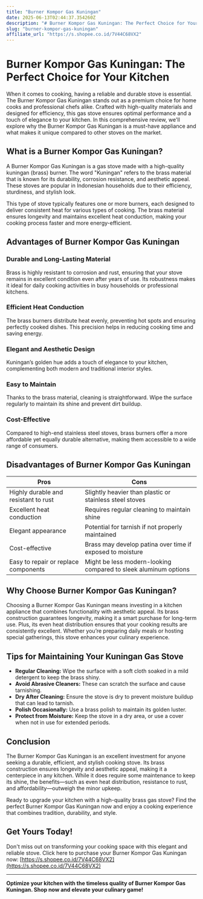 ```yaml
---
title: "Burner Kompor Gas Kuningan"
date: 2025-06-13T02:44:37.354260Z
description: "# Burner Kompor Gas Kuningan: The Perfect Choice for Your Kitchen..."
slug: "burner-kompor-gas-kuningan"
affiliate_url: "https://s.shopee.co.id/7V44C68VX2"
---
```

# Burner Kompor Gas Kuningan: The Perfect Choice for Your Kitchen

When it comes to cooking, having a reliable and durable stove is essential. The Burner Kompor Gas Kuningan stands out as a premium choice for home cooks and professional chefs alike. Crafted with high-quality materials and designed for efficiency, this gas stove ensures optimal performance and a touch of elegance to your kitchen. In this comprehensive review, we'll explore why the Burner Kompor Gas Kuningan is a must-have appliance and what makes it unique compared to other stoves on the market.

## What is a Burner Kompor Gas Kuningan?

A Burner Kompor Gas Kuningan is a gas stove made with a high-quality kuningan (brass) burner. The word "Kuningan" refers to the brass material that is known for its durability, corrosion resistance, and aesthetic appeal. These stoves are popular in Indonesian households due to their efficiency, sturdiness, and stylish look.

This type of stove typically features one or more burners, each designed to deliver consistent heat for various types of cooking. The brass material ensures longevity and maintains excellent heat conduction, making your cooking process faster and more energy-efficient.

## Advantages of Burner Kompor Gas Kuningan

### Durable and Long-Lasting Material
Brass is highly resistant to corrosion and rust, ensuring that your stove remains in excellent condition even after years of use. Its robustness makes it ideal for daily cooking activities in busy households or professional kitchens.

### Efficient Heat Conduction
The brass burners distribute heat evenly, preventing hot spots and ensuring perfectly cooked dishes. This precision helps in reducing cooking time and saving energy.

### Elegant and Aesthetic Design
Kuningan’s golden hue adds a touch of elegance to your kitchen, complementing both modern and traditional interior styles.

### Easy to Maintain
Thanks to the brass material, cleaning is straightforward. Wipe the surface regularly to maintain its shine and prevent dirt buildup.

### Cost-Effective
Compared to high-end stainless steel stoves, brass burners offer a more affordable yet equally durable alternative, making them accessible to a wide range of consumers.

## Disadvantages of Burner Kompor Gas Kuningan

| Pros | Cons |
|--------|--------|
| Highly durable and resistant to rust | Slightly heavier than plastic or stainless steel stoves |
| Excellent heat conduction | Requires regular cleaning to maintain shine |
| Elegant appearance | Potential for tarnish if not properly maintained |
| Cost-effective | Brass may develop patina over time if exposed to moisture |
| Easy to repair or replace components | Might be less modern-looking compared to sleek aluminum options |

## Why Choose Burner Kompor Gas Kuningan?

Choosing a Burner Kompor Gas Kuningan means investing in a kitchen appliance that combines functionality with aesthetic appeal. Its brass construction guarantees longevity, making it a smart purchase for long-term use. Plus, its even heat distribution ensures that your cooking results are consistently excellent. Whether you’re preparing daily meals or hosting special gatherings, this stove enhances your culinary experience.

## Tips for Maintaining Your Kuningan Gas Stove

- **Regular Cleaning:** Wipe the surface with a soft cloth soaked in a mild detergent to keep the brass shiny.
- **Avoid Abrasive Cleaners:** These can scratch the surface and cause tarnishing.
- **Dry After Cleaning:** Ensure the stove is dry to prevent moisture buildup that can lead to tarnish.
- **Polish Occasionally:** Use a brass polish to maintain its golden luster.
- **Protect from Moisture:** Keep the stove in a dry area, or use a cover when not in use for extended periods.

## Conclusion

The Burner Kompor Gas Kuningan is an excellent investment for anyone seeking a durable, efficient, and stylish cooking stove. Its brass construction ensures longevity and aesthetic appeal, making it a centerpiece in any kitchen. While it does require some maintenance to keep its shine, the benefits—such as even heat distribution, resistance to rust, and affordability—outweigh the minor upkeep.

Ready to upgrade your kitchen with a high-quality brass gas stove? Find the perfect Burner Kompor Gas Kuningan now and enjoy a cooking experience that combines tradition, durability, and style.

## Get Yours Today!

Don't miss out on transforming your cooking space with this elegant and reliable stove. Click here to purchase your Burner Kompor Gas Kuningan now: [https://s.shopee.co.id/7V44C68VX2](https://s.shopee.co.id/7V44C68VX2)

---

**Optimize your kitchen with the timeless quality of Burner Kompor Gas Kuningan. Shop now and elevate your culinary game!**